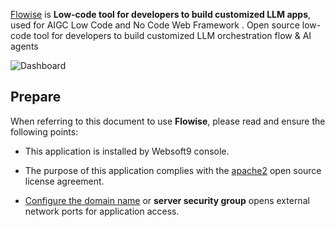 [Flowise](https://flowiseai.com/) is **Low-code tool for developers to build customized LLM apps**, used for AIGC Low Code and No Code Web Framework . Open source low-code tool for developers to build customized LLM orchestration flow & AI agents


![Dashboard](https://libs.websoft9.com/Websoft9/DocsPicture/zh/flowise/flowise-gui-websoft9.png)


## Prepare

When referring to this document to use **Flowise**, please read and ensure the following points:

- This application is installed by Websoft9 console.

- The purpose of this application complies with the [apache2](https://opensource.org/licenses/Apache-2.0) open source license agreement.

- [Configure the domain name](./domain-set) or **server security group** opens external network ports for application access.